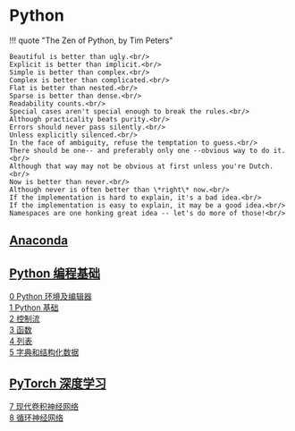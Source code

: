 # Python

!!! quote "The Zen of Python, by Tim Peters"

    Beautiful is better than ugly.<br/>
    Explicit is better than implicit.<br/>
    Simple is better than complex.<br/>
    Complex is better than complicated.<br/>
    Flat is better than nested.<br/>
    Sparse is better than dense.<br/>
    Readability counts.<br/>
    Special cases aren't special enough to break the rules.<br/>
    Although practicality beats purity.<br/>
    Errors should never pass silently.<br/>
    Unless explicitly silenced.<br/>
    In the face of ambiguity, refuse the temptation to guess.<br/>
    There should be one-- and preferably only one --obvious way to do it.<br/>
    Although that way may not be obvious at first unless you're Dutch.<br/>
    Now is better than never.<br/>
    Although never is often better than \*right\* now.<br/>
    If the implementation is hard to explain, it's a bad idea.<br/>
    If the implementation is easy to explain, it may be a good idea.<br/>
    Namespaces are one honking great idea -- let's do more of those!<br/>

## [Anaconda](./anaconda.md)

## [Python 编程基础](./basic/index.md)

[0 Python 环境及编辑器](./basic/ch0.md)<br/>
[1 Python 基础](./basic/ch1.md)<br/>
[2 控制流](./basic/ch2.md)<br/>
[3 函数](./basic/ch3.md)<br/>
[4 列表](./basic/ch4.md)<br/>
[5 字典和结构化数据](./basic/ch5.md)

## [PyTorch 深度学习](./pytorch/index.md)

[7 现代卷积神经网络](./pytorch/ch7/ch7_1.md)<br/>
[8 循环神经网络](./pytorch/ch8/ch8_1.md)
